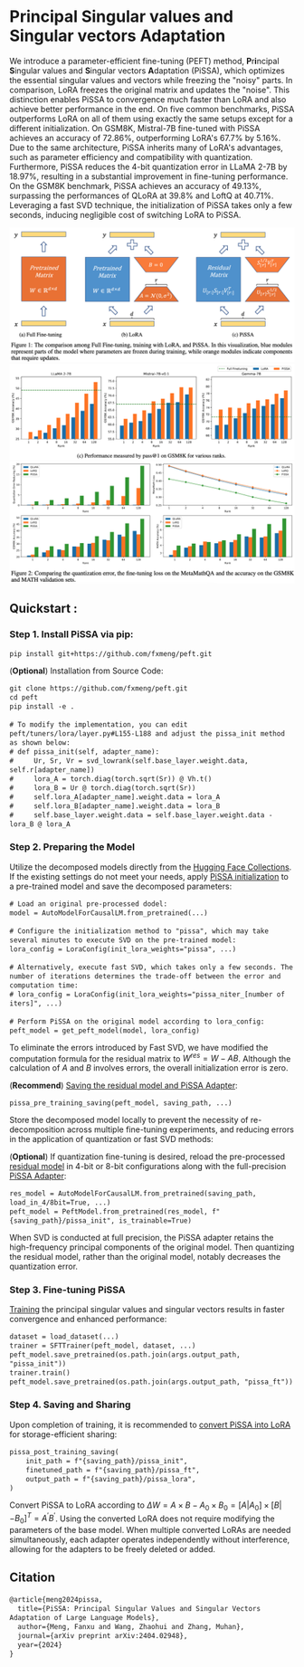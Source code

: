 # **P**r**i**ncipal **S**ingular values and **S**ingular vectors **A**daptation

We introduce a parameter-efficient fine-tuning (PEFT) method, **P**r**i**ncipal **S**ingular values and **S**ingular vectors **A**daptation (PiSSA), which optimizes the essential singular values and vectors while freezing the "noisy" parts. In comparison, LoRA freezes the original matrix and updates the "noise". This distinction enables PiSSA to convergence much faster than LoRA and also achieve better performance in the end. On five common benchmarks, PiSSA outperforms LoRA on all of them using exactly the same setups except for a different initialization. On GSM8K, Mistral-7B fine-tuned with PiSSA achieves an accuracy of 72.86\%, outperforming LoRA's 67.7\% by 5.16\%.
Due to the same architecture, PiSSA inherits many of LoRA's advantages, such as parameter efficiency and compatibility with quantization. 
Furthermore, PiSSA reduces the 4-bit quantization error in LLaMA 2-7B by 18.97\%, resulting in a substantial improvement in fine-tuning performance. On the GSM8K benchmark, PiSSA achieves an accuracy of 49.13\%, surpassing the performances of QLoRA at 39.8\% and LoftQ at 40.71\%.
Leveraging a fast SVD technique, the initialization of PiSSA takes only a few seconds, inducing negligible cost of switching LoRA to PiSSA.

![PiSSA](./assets/full-lora-pissa.png)
![GSM8K](./assets/gsm8k.png)
![GSM8K](./assets/quantization.png)


## Quickstart :


### Step 1. Install PiSSA via pip:
```
pip install git+https://github.com/fxmeng/peft.git
```
(**Optional**) Installation from Source Code:
```
git clone https://github.com/fxmeng/peft.git
cd peft
pip install -e .

# To modify the implementation, you can edit peft/tuners/lora/layer.py#L155-L188 and adjust the pissa_init method as shown below:
# def pissa_init(self, adapter_name):
#     Ur, Sr, Vr = svd_lowrank(self.base_layer.weight.data, self.r[adapter_name])
#     lora_A = torch.diag(torch.sqrt(Sr)) @ Vh.t()
#     lora_B = Ur @ torch.diag(torch.sqrt(Sr))
#     self.lora_A[adapter_name].weight.data = lora_A
#     self.lora_B[adapter_name].weight.data = lora_B
#     self.base_layer.weight.data = self.base_layer.weight.data - lora_B @ lora_A
```

### Step 2. Preparing the Model
Utilize the decomposed models directly from the [Hugging Face Collections](https://huggingface.co/collections/fxmeng/pissa-661ce700721235e542a5d7a8).
If the existing settings do not meet your needs, apply [PiSSA initialization](https://github.com/fxmeng/peft/blob/606a69279480bbdea847f4e5247804bdf7e6b898/examples/pissa_finetuning/pissa_finetuning.py#L85-L103) to a pre-trained model and save the decomposed parameters:

```
# Load an original pre-processed dodel:
model = AutoModelForCausalLM.from_pretrained(...)

# Configure the initialization method to "pissa", which may take several minutes to execute SVD on the pre-trained model:
lora_config = LoraConfig(init_lora_weights="pissa", ...) 

# Alternatively, execute fast SVD, which takes only a few seconds. The number of iterations determines the trade-off between the error and computation time:
# lora_config = LoraConfig(init_lora_weights="pissa_niter_[number of iters]", ...) 

# Perform PiSSA on the original model according to lora_config:
peft_model = get_peft_model(model, lora_config)
```
To eliminate the errors introduced by Fast SVD, we have modified the computation formula for the residual matrix to $W^{res} = W - AB$. Although the calculation of $A$ and $B$ involves errors, the overall initialization error is zero.


(**Recommend**) [Saving the residual model and PiSSA Adapter](https://github.com/fxmeng/peft/blob/51161a52cac3a736d931d90e676b24a32c4f8cd6/src/peft/utils/pissa_utils.py#L27-L51):
```
pissa_pre_training_saving(peft_model, saving_path, ...)
```
Store the decomposed model locally to prevent the necessity of re-decomposition across multiple fine-tuning experiments, and reducing errors in the application of quantization or fast SVD methods:

(**Optional**) If quantization fine-tuning is desired, reload the pre-processed [residual model](https://github.com/fxmeng/peft/blob/606a69279480bbdea847f4e5247804bdf7e6b898/examples/pissa_finetuning/pissa_finetuning.py#L107-L116) in 4-bit or 8-bit configurations along with the full-precision [PiSSA Adapter](https://github.com/fxmeng/peft/blob/606a69279480bbdea847f4e5247804bdf7e6b898/examples/pissa_finetuning/pissa_finetuning.py#L122):
```
res_model = AutoModelForCausalLM.from_pretrained(saving_path, load_in_4/8bit=True, ...)
peft_model = PeftModel.from_pretrained(res_model, f"{saving_path}/pissa_init", is_trainable=True)
```
When SVD is conducted at full precision, the PiSSA adapter retains the high-frequency principal components of the original model. 
Then quantizing the residual model, rather than the original model, notably decreases the quantization error.

### Step 3. Fine-tuning PiSSA
[Training](https://github.com/fxmeng/peft/blob/51161a52cac3a736d931d90e676b24a32c4f8cd6/examples/pissa_finetuning/pissa_finetuning.py#L131-L139) the principal singular values and singular vectors results in faster convergence and enhanced performance:
```
dataset = load_dataset(...)
trainer = SFTTrainer(peft_model, dataset, ...)
peft_model.save_pretrained(os.path.join(args.output_path, "pissa_init"))
trainer.train()
peft_model.save_pretrained(os.path.join(args.output_path, "pissa_ft"))
```

### Step 4. Saving and Sharing
Upon completion of training, it is recommended to [convert PiSSA into LoRA](https://github.com/fxmeng/peft/blob/51161a52cac3a736d931d90e676b24a32c4f8cd6/src/peft/utils/pissa_utils.py#L60-L99) for storage-efficient sharing:

```
pissa_post_training_saving(
    init_path = f"{saving_path}/pissa_init",
    finetuned_path = f"{saving_path}/pissa_ft",
    output_path = f"{saving_path}/pissa_lora",
)
```
Convert PiSSA to LoRA according to $\Delta W = A \times B - A_0 \times B_0 =  [A | A_0] \times [B | -B_0]^T=A^{'}B^{'}$.
Using the converted LoRA does not require modifying the parameters of the base model. When multiple converted LoRAs are needed simultaneously, each adapter operates independently without interference, allowing for the adapters to be freely deleted or added.

## Citation
```
@article{meng2024pissa,
  title={PiSSA: Principal Singular Values and Singular Vectors Adaptation of Large Language Models},
  author={Meng, Fanxu and Wang, Zhaohui and Zhang, Muhan},
  journal={arXiv preprint arXiv:2404.02948},
  year={2024}
}
```